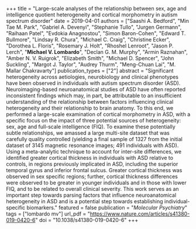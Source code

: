 +++
title = "Large-scale analyses of the relationship between sex, age and intelligence quotient heterogeneity and cortical morphometry in autism spectrum disorder"
date = 2019-04-01
authors = ["Saashi A. Bedford", "Min Tae M. Park", "Gabriel A. Devenyi", "Stephanie Tullo", "Jurgen Germann", "Raihaan Patel", "Evdokia Anagnostou", "Simon Baron-Cohen", "Edward T. Bullmore", "Lindsay R. Chura", "Michael C. Craig", "Christine Ecker", "Dorothea L. Floris", "Rosemary J. Holt", "Rhoshel Lenroot", "Jason P. Lerch", "**Michael V. Lombardo**", "Declan G. M. Murphy", "Armin Raznahan", "Amber N. V. Ruigrok", "Elizabeth Smith", "Michael D. Spencer", "John Suckling", "Margot J. Taylor", "Audrey Thurm", "Meng-Chuan Lai", "M. Mallar Chakravarty"]
publication_types = ["2"]
abstract = "Significant heterogeneity across aetiologies, neurobiology and clinical phenotypes have been observed in individuals with autism spectrum disorder (ASD). Neuroimaging-based neuroanatomical studies of ASD have often reported inconsistent findings which may, in part, be attributable to an insufficient understanding of the relationship between factors influencing clinical heterogeneity and their relationship to brain anatomy. To this end, we performed a large-scale examination of cortical morphometry in ASD, with a specific focus on the impact of three potential sources of heterogeneity: sex, age and full-scale intelligence (FIQ). To examine these potentially subtle relationships, we amassed a large multi-site dataset that was carefully quality controlled (yielding a final sample of 1327 from the initial dataset of 3145 magnetic resonance images; 491 individuals with ASD). Using a meta-analytic technique to account for inter-site differences, we identified greater cortical thickness in individuals with ASD relative to controls, in regions previously implicated in ASD, including the superior temporal gyrus and inferior frontal sulcus. Greater cortical thickness was observed in sex specific regions; further, cortical thickness differences were observed to be greater in younger individuals and in those with lower FIQ, and to be related to overall clinical severity. This work serves as an important step towards parsing factors that influence neuroanatomical heterogeneity in ASD and is a potential step towards establishing individual-specific biomarkers."
featured = false
publication = "*Molecular Psychiatry*"
tags = ["lombardo mv"]
url_pdf = "https://www.nature.com/articles/s41380-019-0420-6"
doi = "10.1038/s41380-019-0420-6"
+++

